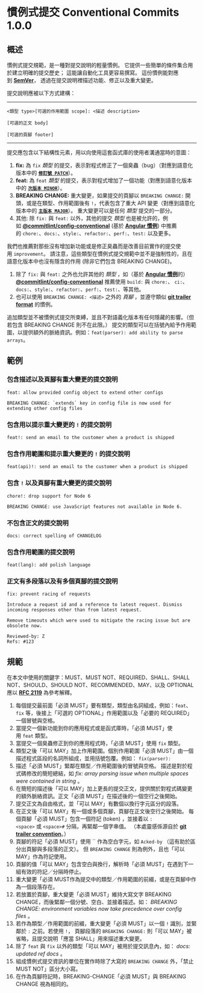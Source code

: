 # **慣例式提交 Conventional Commits 1.0.0**

## **概述**

慣例式提交規範，是一種對提交說明的輕量慣例。 它提供一些簡單的條件集合用於建立明確的提交歷史； 這能讓自動化工具更容易撰寫。 這份慣例能對應到 [**SemVer**](https://semver.org/lang/zh-TW/)， 透過在提交說明裡描述功能、修正以及重大變更。

提交說明應被以下方式建構：

---

```
<類型 type>[可選的作用範圍 scope]: <描述 description>

[可選的正文 body]

[可選的頁腳 footer]

```

---

提交應包含以下結構性元素，用以向使用這套函式庫的使用者溝通當時的意圖：

1. **fix:** 為 `fix` *類型* 的提交，表示對程式修正了一個臭蟲（bug）（對應到語意化版本中的 [**`修訂號 PATCH`**](https://semver.org/lang/zh-TW/#%E6%91%98%E8%A6%81)）。
2. **feat:** 為 `feat` *類型* 的提交，表示對程式增加了一個功能（對應到語意化版本中的 [**`次版本 MINOR`**](https://semver.org/lang/zh-TW/#%E6%91%98%E8%A6%81)）。
3. **BREAKING CHANGE:** 重大變更，如果提交的頁腳以 `BREAKING CHANGE:` 開頭，或是在類型、作用範圍後有 `!`，代表包含了重大 API 變更（對應到語意化版本中的 [**`主版本 MAJOR`**](https://semver.org/lang/zh-TW/#%E6%91%98%E8%A6%81)）。 重大變更可以是任何 *類型* 提交的一部分。
4. 其他: 除 `fix:` 與 `feat:` 以外，其他的提交 *類型* 也是被允許的，例如 [**@commitlint/config-conventional**](https://github.com/conventional-changelog/commitlint/tree/master/%40commitlint/config-conventional) (基於 [**Angular 慣例**](https://github.com/angular/angular/blob/22b96b9/CONTRIBUTING.md#-commit-message-guidelines)) 中推薦的 `chore:`、`docs:`、`style:`、`refactor:`、`perf:`、`test:` 以及更多。

我們也推薦對那些沒有增加新功能或是修正臭蟲而是改善目前實作的提交使用 `improvement`。 請注意，這些類型在慣例式提交規範中並不是強制性的，且在語意化版本中也沒有隱含的作用 (除非它們包含 BREAKING CHANGE)。

1. 除了 `fix:` 與 `feat:` 之外也允許其他的 *類型* ，如（基於 [**Angular 慣例**](https://github.com/angular/angular/blob/22b96b9/CONTRIBUTING.md#-commit-message-guidelines)的）[**@commitlint/config-conventional**](https://github.com/conventional-changelog/commitlint/tree/master/%40commitlint/config-conventional) 推薦使用 `build:` 與 `chore:`、 `ci:`、`docs:`、`style:`、`refactor:`、`perf:`、`test:`、等其他。
2. 也可以使用 `BREAKING CHANGE: <描述>` 之外的 *頁腳* ，並遵守類似 [**git trailer format**](https://git-scm.com/docs/git-interpret-trailers) 的慣例。

追加類型並不被慣例式提交所束縛，並且不對語義化版本有任何隱藏的影響。（但若包含 BREAKING CHANGE 則不在此限。） 提交的類型可以在括號內給予作用範圍，以提供額外的脈絡資訊。例如：`feat(parser): add ability to parse arrays`。

## **範例**

### **包含描述以及頁腳有重大變更的提交說明**

```
feat: allow provided config object to extend other configs

BREAKING CHANGE: `extends` key in config file is now used for extending other config files

```

### **包含用以提示重大變更的 `!` 的提交說明**

```
feat!: send an email to the customer when a product is shipped

```

### **包含作用範圍和提示重大變更的 `!` 的提交說明**

```
feat(api)!: send an email to the customer when a product is shipped

```

### **包含 `!` 以及頁腳有重大變更的提交說明**

```
chore!: drop support for Node 6

BREAKING CHANGE: use JavaScript features not available in Node 6.

```

### **不包含正文的提交說明**

```
docs: correct spelling of CHANGELOG

```

### **包含作用範圍的提交說明**

```
feat(lang): add polish language

```

### **正文有多段落以及有多個頁腳的提交說明**

```
fix: prevent racing of requests

Introduce a request id and a reference to latest request. Dismiss
incoming responses other than from latest request.

Remove timeouts which were used to mitigate the racing issue but are
obsolete now.

Reviewed-by: Z
Refs: #123

```

## **規範**

在本文中使用的關鍵字：MUST、MUST NOT、REQUIRED、SHALL、SHALL NOT、SHOULD、SHOULD NOT、RECOMMENDED、MAY、以及 OPTIONAL 應以 [**RFC 2119**](https://www.ietf.org/rfc/rfc2119.txt) 為參考解釋。

1. 每個提交最前面「必須 MUST」要有類型，類型由名詞組成，例如：`feat`、`fix` 等，後接上「可選的 OPTIONAL」作用範圍以及「必要的 REQUIRED」一個冒號與空格。
2. 當提交一個新功能到你的應用程式或是函式庫時，「必須 MUST」使用 `feat` 類型。
3. 當提交一個臭蟲修正到你的應用程式時，「必須 MUST」使用 `fix` 類型。
4. 類型之後「可以 MAY」加上作用範圍。個別作用範圍「必須 MUST」由一個描述程式區段的名詞所組成，並用括號包覆。例如： `fix(parser):`
5. 描述「必須 MUST」緊鄰在類型／作用範圍後的冒號與空格。 描述是對於程式碼修改的簡短總結，如 *fix: array parsing issue when multiple spaces were contained in string* 。
6. 在簡短的描述後「可以 MAY」加上更長的提交正文，提供關於對程式碼變更的額外脈絡資訊。正文「必須 MUST」在描述後的一個空行之後開始。
7. 提交正文為自由格式，並「可以 MAY」有數個以換行字元區分的段落。
8. 在正文後「可以 MAY」有一個或多個頁腳，頁腳在正文後空行之後開始。 每個頁腳「必須 MUST」包含一個符記 (token) ，並接着以 `:<space>` 或 `<space>#` 分隔，再緊鄰一個字串值。 （本處靈感係源自於 [**git trailer convention**](https://git-scm.com/docs/git-interpret-trailers)。）
9. 頁腳的符記「必須 MUST」使用 `` 作為空白字元，如 `Acked-by` （這有助於區分出頁腳與多段落的正文）。 但 `BREAKING CHANGE` 則為例外，且也「可以 MAY」作為符記使用。
10. 頁腳的值「可以 MAY」包含空白與換行，解析時「必須 MUST」在遇到下一組有效的符記／分隔時停止。
11. 重大變更「必須 MUST作為提交中的類型／作用範圍的前綴，或是在頁腳中作為一個段落存在。
12. 若放置於頁腳，重大變更「必須 MUST」維持大寫文字 BREAKING CHANGE，而後緊鄰一個分號、空白、並接着描述。如： *BREAKING CHANGE: environment variables now take precedence over config files* 。
13. 若作為類型／作用範圍的前綴，重大變更「必須 MUST」以一個 `!` 識別，並緊鄰於 `:` 之前。若使用 `!`， 頁腳段落的 `BREAKING CHANGE:` 則「可以 MAY」被省略，且提交說明「應當 SHALL」用來描述重大變更。
14. 除了 `feat` 與 `fix` 以外的類型「可以 MAY」被用於提交訊息內，如： *docs: updated ref docs* 。
15. 組成慣例式提交資訊的單位在實作時除了大寫的 `BREAKING CHANGE` 外，「禁止 MUST NOT」區分大小寫。
16. 在作為頁腳符記時，BREAKING-CHANGE「必須 MUST」與 BREAKING CHANGE 視為相同的。